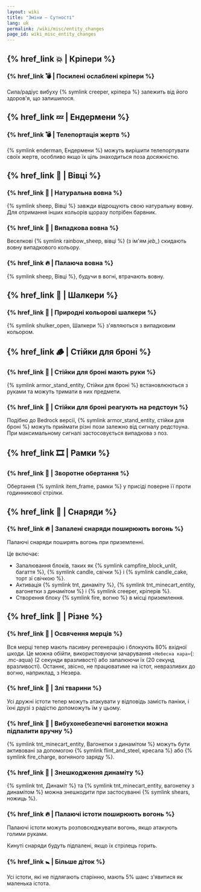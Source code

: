 ```yaml
---
layout: wiki
title: "Зміни — Сутності"
lang: uk
permalink: /wiki/misc/entity_changes
page_id: wiki_misc_entity_changes
---
```


## {% href_link 💥 | Кріпери %}

### {% href_link 💣️ | Посилені ослаблені кріпери %}
Сила/радіус вибуху {% symlink creeper, кріпера %} залежить від його здоров'я, що залишилося.


## {% href_link 💤 | Ендермени %}

### {% href_link 💣️ | Телепортація жертв %}
{% symlink enderman, Ендермени %} можуть вирішити телепортувати своїх жертв, особливо якщо їх ціль знаходиться поза досяжністю.


## {% href_link 🐑 | Вівці %}

### {% href_link 👕 | Натуральна вовна %}
{% symlink sheep, Вівці %} завжди відрощують свою натуральну вовну. Для отримання інших кольорів щоразу потрібен барвник.

### {% href_link 🌈 | Випадкова вовна %}
Веселкові {% symlink rainbow_sheep, вівці %} (з ім'ям _jeb\__) скидають вовну випадкового кольору.

### {% href_link 🔥 | Палаюча вовна %}
{% symlink sheep, Вівці %}, будучи в вогні, втрачають вовну.


## {% href_link 🐚 | Шалкери %}

### {% href_link 🌈 | Природні кольорові шалкери %}
{% symlink shulker_open, Шалкери %} з'являються з випадковим кольором.


## {% href_link 🪵 | Стійки для броні %}

### {% href_link 🧰 | Стійки для броні мають руки %}
{% symlink armor_stand_entity, Стійки для броні %} встановлюються з руками та можуть тримати в них предмети.

### {% href_link 🤸 | Стійки для броні реагують на редстоун %}
Подібно до Bedrock версії, {% symlink armor_stand_entity, стійки для броні %} можуть приймати різні пози залежно від сигналу редстоуна. При максимальному сигналі застосовується випадкова з поз.


## {% href_link 🎞️ | Рамки %}

### {% href_link 🔄 | Зворотне обертання %}
Обертання {% symlink item_frame, рамки %} у присіді поверне її проти годинникової стрілки.


## {% href_link 🏹 | Снаряди %}

### {% href_link 🔥 | Запалені снаряди поширюють вогонь %}
Палаючі снаряди поширять вогонь при приземленні.

Це включає:
- Запалювання блоків, таких як {% symlink campfire_block_unlit, багаття %}, {% symlink candle, свічки %} і {% symlink candle_cake, торт зі свічкою %}.
- Активація {% symlink tnt, динаміту %}, {% symlink tnt_minecart_entity, вагонетки з динамітом %} і {% symlink creeper, кріперів %}.
- Створення блоку {% symlink fire, вогню %} в місці приземлення.


## {% href_link 🧩 | Різне %}

### {% href_link 🧟 | Освячення мерців %}
Вся мерці тепер мають пасивну регенерацію і блокують 80% вхідної шкоди. Це можна обійти, використовуючи зачарування `«Небесна кара»`{: .mc-aqua} (2 секунди вразливості) або запалюючи їх (20 секунд вразливості). Останнє, звісно, ​​не працюватиме на істот, невразливих до вогню, наприклад, з Незера.

### {% href_link 💢 | Злі тварини %}
Усі дружні істоти тепер можуть атакувати у відповідь замість паніки, і їхні друзі з радістю допоможуть їм у цьому.

### {% href_link 🧨 | Вибухонебезпечні вагонетки можна підпалити вручну %}
{% symlink tnt_minecart_entity, Вагонетки з динамітом %} можуть бути активовані за допомогою {% symlink flint_and_steel, кресала %} або {% symlink fire_charge, вогняного заряду %}.

### {% href_link 🎇 | Знешкодження динаміту %}
{% symlink tnt, Динаміт %} та {% symlink tnt_minecart_entity, вагонетку з динамітом %} можна знешкодити при застосуванні {% symlink shears, ножиць %}.

### {% href_link 🔥 | Палаючі істоти поширюють вогонь %}
Палаючі істоти можуть розповсюджувати вогонь, якщо атакують голими руками.

Кинуті снаряди будуть підпалені, якщо їх стрілець горить.

### {% href_link 🚼️ | Більше діток %}
Усі істоти, які не підлягають старінню, мають 5% шанс з'явитися як маленька істота.
